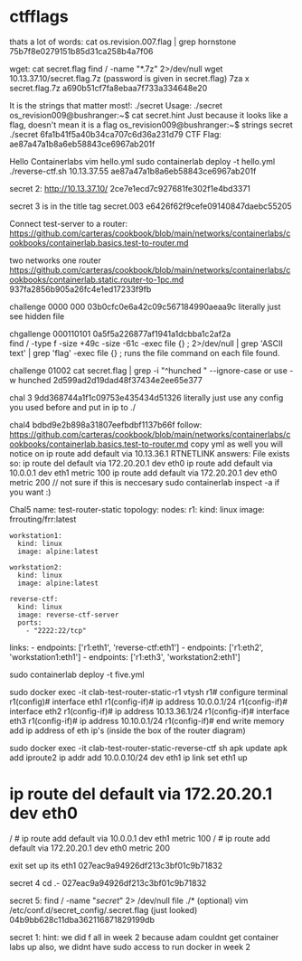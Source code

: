 # ctfflags

thats a lot of words:
cat os.revision.007.flag | grep hornstone
75b7f8e0279151b85d31ca258b4a7f06

wget:
cat secret.flag
 find / -name "*.7z" 2>/dev/null
wget 10.13.37.10/secret.flag.7z (password is given in secret.flag)
7za x secret.flag.7z
a690b51cf7fa8ebaa7f733a334648e20

It is the strings that matter most!:
./secret
Usage: ./secret <string>
os_revision009@bushranger:~$ cat secret.hint
Just because it looks like a flag, doesn't mean it is a flag
os_revision009@bushranger:~$ strings secret
./secret 6fa1b41f5a40b34ca707c6d36a231d79
CTF Flag: ae87a47a1b8a6eb58843ce6967ab201f

Hello Containerlabs
vim hello.yml
sudo containerlab deploy -t hello.yml
./reverse-ctf.sh 10.13.37.55
ae87a47a1b8a6eb58843ce6967ab201f


secret 2:
http://10.13.37.10/  2ce7e1ecd7c927681fe302f1e4bd3371

secret 3 is in the title tag 
secret.003 e6426f62f9cefe09140847daebc55205


Connect test-server to a router:
https://github.com/carteras/cookbook/blob/main/networks/containerlabs/cookbooks/containerlab.basics.test-to-router.md 


two networks one router
https://github.com/carteras/cookbook/blob/main/networks/containerlabs/cookbooks/containerlab.static.router-to-1pc.md
937fa2856b905a26fc4e1ed17233f9fb


challenge 0000 000 
03b0cfc0e6a42c09c567184990aeaa9c literally just see hidden file


chgallenge 000110101
0a5f5a226877af1941a1dcbba1c2af2a  
find / -type f -size +49c -size -61c -exec file {} \; 2>/dev/null | grep 'ASCII text' | grep 'flag'
-exec file {} \; runs the file command on each file found.

challenge 01002
cat secret.flag | grep -i "^hunched " --ignore-case
or use -w
hunched 2d599ad2d19dad48f37434e2ee65e377


chal 3
9dd368744a1f1c09753e435434d51326
literally just use any config you used before and put in ip to ./

chal4
bdbd9e2b898a31807eefbdbf1137b66f
follow: https://github.com/carteras/cookbook/blob/main/networks/containerlabs/cookbooks/containerlab.basics.test-to-router.md copy yml as well
you will notice on ip route add default via 10.13.36.1
RTNETLINK answers: File exists
so:
ip route del default via 172.20.20.1 dev eth0
ip route add default via 10.0.0.1 dev eth1 metric 100
ip route add default via 172.20.20.1 dev eth0 metric 200 // not sure if this is neccesary
sudo containerlab inspect -a if you want :)


Chal5
name: test-router-static
topology:
  nodes:
    r1:
      kind: linux
      image: frrouting/frr:latest

    workstation1:
      kind: linux
      image: alpine:latest

    workstation2:
      kind: linux
      image: alpine:latest

    reverse-ctf:
      kind: linux
      image: reverse-ctf-server
      ports:
        - "2222:22/tcp"
  links:
    - endpoints: ['r1:eth1', 'reverse-ctf:eth1']
    - endpoints: ['r1:eth2', 'workstation1:eth1']
    - endpoints: ['r1:eth3', 'workstation2:eth1']
    
sudo containerlab deploy -t five.yml

sudo docker exec -it clab-test-router-static-r1 vtysh
r1# configure terminal
r1(config)# interface eth1
r1(config-if)# ip address 10.0.0.1/24
r1(config-if)# interface eth2
r1(config-if)# ip address 10.13.36.1/24
r1(config-if)# interface eth3
r1(config-if)# ip address 10.10.0.1/24
r1(config-if)# end
write memory
add ip address of eth ip's (inside the box of the router diagram)


sudo docker exec -it clab-test-router-static-reverse-ctf sh
apk update
apk add iproute2
ip addr add 10.0.0.10/24 dev eth1
ip link set eth1 up
 # ip route del default via 172.20.20.1 dev eth0
/ # ip route add default via 10.0.0.1 dev eth1 metric 100
/ # ip route add default via 172.20.20.1 dev eth0 metric 200

exit
set up its eth1
027eac9a94926df213c3bf01c9b71832

secret 4
cd .-
027eac9a94926df213c3bf01c9b71832

secret 5:
 find / -name "*secret*" 2> /dev/null
 file ./* (optional)
 vim /etc/conf.d/secret_config/.secret.flag  (just looked)
04b9bb628c11dba362116871829199db

secret 1:
hint: we did f all in week 2 because adam couldnt get container labs up
also, we didnt have sudo access to run docker in week 2 
